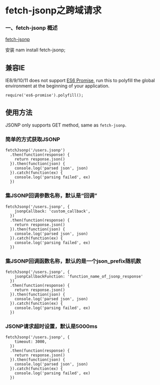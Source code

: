 # fetch-jsonp之跨域请求

### 一、fetch-jsonp 概述

[fetch-jsonp](https://www.npmjs.com/package/fetch-jsonp)

安装 nam install fetch-jsonp;

## 兼容IE

IE8/9/10/11 does not support [ES6 Promise](https://tc39.github.io/ecma262/#sec-promise-constructor), run this to polyfill the global environment at the beginning of your application.

```
require('es6-promise').polyfill();
```

## 使用方法

JSONP only supports GET method, same as `fetch-jsonp`.

### 简单的方式获取JSONP

```
fetchJsonp('/users.jsonp')
  .then(function(response) {
    return response.json()
  }).then(function(json) {
    console.log('parsed json', json)
  }).catch(function(ex) {
    console.log('parsing failed', ex)
  })
```

### 集JSONP回调参数名称，默认是“回调”

```
fetchJsonp('/users.jsonp', {
    jsonpCallback: 'custom_callback',
  })
  .then(function(response) {
    return response.json()
  }).then(function(json) {
    console.log('parsed json', json)
  }).catch(function(ex) {
    console.log('parsing failed', ex)
  })
```

### 集JSONP回调函数名称，默认的是一个json_prefix随机数

```
fetchJsonp('/users.jsonp', {
    jsonpCallbackFunction: 'function_name_of_jsonp_response'
  })
  .then(function(response) {
    return response.json()
  }).then(function(json) {
    console.log('parsed json', json)
  }).catch(function(ex) {
    console.log('parsing failed', ex)
  })
```

### JSONP请求超时设置，默认是5000ms

```
fetchJsonp('/users.jsonp', {
    timeout: 3000,
  })
  .then(function(response) {
    return response.json()
  }).then(function(json) {
    console.log('parsed json', json)
  }).catch(function(ex) {
    console.log('parsing failed', ex)
  })
```
